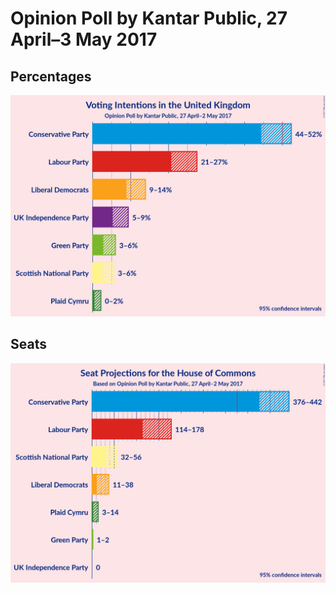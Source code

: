 # Opinion Poll by Kantar Public, 27 April–3 May 2017

## Percentages

![Graph with percentages not yet produced](2017-05-02-Kantar.png "Percentages")

## Seats

![Graph with seats not yet produced](2017-05-02-Kantar-seats.png "Seats")

